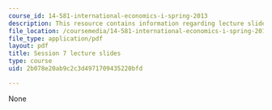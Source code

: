 ```yaml
---
course_id: 14-581-international-economics-i-spring-2013
description: This resource contains information regarding lecture slide 7.
file_location: /coursemedia/14-581-international-economics-i-spring-2013/2b078e20ab9c2c3d4971709435220bfd_MIT14_581S13_Lecslides7.pdf
file_type: application/pdf
layout: pdf
title: Session 7 lecture slides
type: course
uid: 2b078e20ab9c2c3d4971709435220bfd

---
```

None